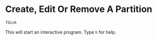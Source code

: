 # Create, Edit Or Remove A Partition
``` sh
fdisk
```
This will start an interactive program. Type `h` for help.

